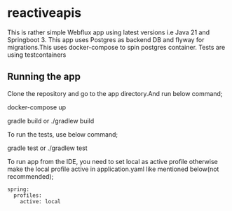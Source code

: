 # reactiveapis
This is rather simple Webflux app using latest versions i.e Java 21 and Springboot 3.
This app uses Postgres as backend DB and flyway for migrations.This uses docker-compose to spin postgres container. Tests are using testcontainers
## Running the app
Clone the repository and go to the app directory.And run below command;

docker-compose up

gradle build or ./gradlew build

To run the tests, use below command;

gradle test or ./gradlew test

To run app from the IDE, you need to set local as active profile
otherwise make the local profile active in application.yaml like mentioned below(not recommended);

```
spring:
  profiles:
    active: local
```
